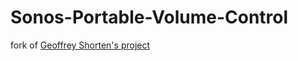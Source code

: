 # Sonos-Portable-Volume-Control
fork of [Geoffrey Shorten's project](https://sites.google.com/shortens.ca/sonoswallbox/portable-sonos-volume-control)
